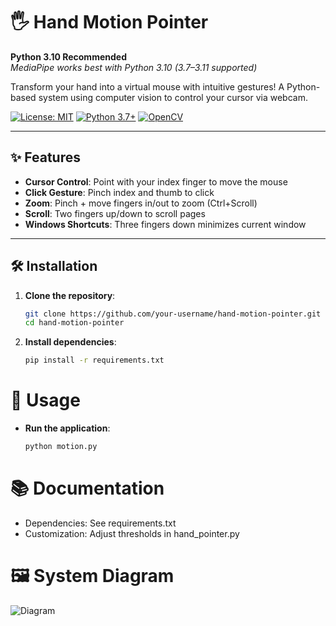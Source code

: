 # 🖐️ Hand Motion Pointer
**Python 3.10 Recommended**  
*MediaPipe works best with Python 3.10 (3.7–3.11 supported)*  

Transform your hand into a virtual mouse with intuitive gestures! A Python-based system using computer vision to control your cursor via webcam.

[![License: MIT](https://img.shields.io/badge/License-MIT-yellow.svg)](https://opensource.org/licenses/MIT)
[![Python 3.7+](https://img.shields.io/badge/Python-3.7%2B-blue.svg)](https://www.python.org/)
[![OpenCV](https://img.shields.io/badge/OpenCV-4.8-blue)](https://opencv.org/)


---

## ✨ Features
- **Cursor Control**: Point with your index finger to move the mouse
- **Click Gesture**: Pinch index and thumb to click
- **Zoom**: Pinch + move fingers in/out to zoom (Ctrl+Scroll)
- **Scroll**: Two fingers up/down to scroll pages
- **Windows Shortcuts**: Three fingers down minimizes current window

---

## 🛠️ Installation

1. **Clone the repository**:
   ```bash
   git clone https://github.com/your-username/hand-motion-pointer.git
   cd hand-motion-pointer
   
2. **Install dependencies**:
    ```bash
    pip install -r requirements.txt

# 🚀 Usage
- **Run the application**:
    ```bash
    python motion.py

# 📚 Documentation
- Dependencies: See requirements.txt
- Customization: Adjust thresholds in hand_pointer.py    
# 🖼️ System Diagram
  ![Diagram](https://github.com/user-attachments/assets/03613ded-0dd5-4bca-ad30-170cac061cbd)


